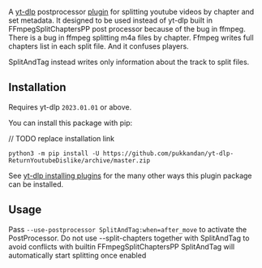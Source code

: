 A [yt-dlp](https://github.com/yt-dlp/yt-dlp) postprocessor [plugin](https://github.com/yt-dlp/yt-dlp#plugins) for splitting youtube videos 
by chapter and set metadata.
It designed to be used instead of yt-dlp built in FFmpegSplitChaptersPP post processor because of the bug in ffmpeg.
There is a bug in ffmpeg splitting m4a files by chapter. Ffmpeg writes full chapters list in each split file.
And it confuses players.

SplitAndTag instead writes only information about the track to split files.


## Installation

Requires yt-dlp `2023.01.01` or above.

You can install this package with pip:

// TODO replace installation link
```
python3 -m pip install -U https://github.com/pukkandan/yt-dlp-ReturnYoutubeDislike/archive/master.zip
```

See [yt-dlp installing plugins](https://github.com/yt-dlp/yt-dlp#installing-plugins) for the many other ways this plugin package can be installed.

## Usage

Pass `--use-postprocessor SplitAndTag:when=after_move` to activate the PostProcessor. 
Do not use --split-chapters together with SplitAndTag to avoid conflicts with builtin FFmpegSplitChaptersPP
SplitAndTag will automatically start splitting once enabled
